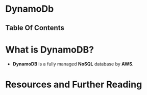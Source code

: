 # DynamoDb

## Table Of Contents

# What is DynamoDB?

- **DynamoDB** is a fully managed **NoSQL** database by **AWS**.

# Resources and Further Reading
